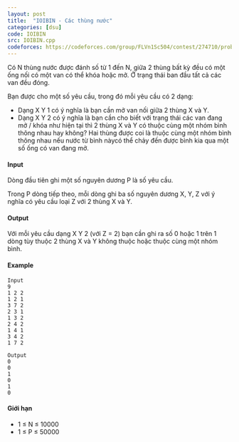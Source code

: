 ```yaml
---
layout: post
title:  "IOIBIN - Các thùng nước"
categories: [dsu]
code: IOIBIN
src: IOIBIN.cpp
codeforces: https://codeforces.com/group/FLVn1Sc504/contest/274710/problem/I
---
```


Có N thùng nước được đánh số từ 1 đến N, giữa 2 thùng bất kỳ đều có một ống nối có một van có thể khóa hoặc mở. Ở trạng thái ban đầu tất cả các van đều đóng.

Bạn được cho một số yêu cầu, trong đó mỗi yêu cầu có 2 dạng:

+ Dạng X Y 1 có ý nghĩa là bạn cần mở van nối giữa 2 thùng X và Y.
+ Dạng X Y 2 có ý nghĩa là bạn cần cho biết với trạng thái các van đang mở / khóa như hiện tại thì 2 thùng X và Y có thuộc cùng một nhóm bình thông nhau hay không? Hai thùng được coi là thuộc cùng một nhóm bình thông nhau nếu nước từ bình nàycó thể chảy đến được bình kia qua một số ống có van đang mở.

#### Input

Dòng đầu tiên ghi một số nguyên dương P là số yêu cầu.

Trong P dòng tiếp theo, mỗi dòng ghi ba số nguyên dương X, Y, Z với ý nghĩa có yêu cầu loại Z với 2 thùng X và Y.

#### Output

Với mỗi yêu cầu dạng X Y 2 (với Z = 2) bạn cần ghi ra số 0 hoặc 1 trên 1 dòng tùy thuộc 2 thùng X và Y không thuộc hoặc thuộc cùng một nhóm bình.

#### Example

```
Input
9
1 2 2 
1 2 1
3 7 2
2 3 1
1 3 2
2 4 2
1 4 1
3 4 2
1 7 2

Output
0
0
1
0
1
0
```

#### Giới hạn

+ 1 ≤ N ≤ 10000
+ 1 ≤ P ≤ 50000

<!--more-->

